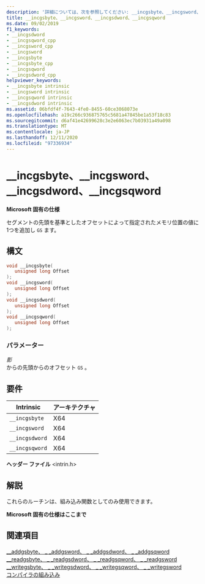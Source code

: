 ```yaml
---
description: '詳細については、次を参照してください: __incgsbyte、__incgsword、__incgsdword、__incgsqword'
title: __incgsbyte、__incgsword、__incgsdword、__incgsqword
ms.date: 09/02/2019
f1_keywords:
- __incgsdword
- __incgsqword_cpp
- __incgsword_cpp
- __incgsword
- __incgsbyte
- __incgsbyte_cpp
- __incgsqword
- __incgsdword_cpp
helpviewer_keywords:
- __incgsbyte intrinsic
- __incgsword intrinsic
- __incgsqword intrinsic
- __incgsdword intrinsic
ms.assetid: 06bfdf4f-7643-4fe0-8455-60ce3068073e
ms.openlocfilehash: a19c266c936875765c5681a47845be1a53f18c83
ms.sourcegitcommit: d6af41e42699628c3e2e6063ec7b03931a49a098
ms.translationtype: MT
ms.contentlocale: ja-JP
ms.lasthandoff: 12/11/2020
ms.locfileid: "97336934"
---
```

# <a name="__incgsbyte-__incgsword-__incgsdword-__incgsqword"></a>__incgsbyte、__incgsword、__incgsdword、__incgsqword

**Microsoft 固有の仕様**

セグメントの先頭を基準としたオフセットによって指定されたメモリ位置の値に1つを追加し `GS` ます。

## <a name="syntax"></a>構文

```C
void __incgsbyte(
   unsigned long Offset
);
void __incgsword(
   unsigned long Offset
);
void __incgsdword(
   unsigned long Offset
);
void __incgsqword(
   unsigned long Offset
);
```

### <a name="parameters"></a>パラメーター

*影*\
からの先頭からのオフセット `GS` 。

## <a name="requirements"></a>要件

|Intrinsic|アーキテクチャ|
|---------------|------------------|
|`__incgsbyte`|X64|
|`__incgsword`|X64|
|`__incgsdword`|X64|
|`__incgsqword`|X64|

**ヘッダー ファイル** \<intrin.h>

## <a name="remarks"></a>解説

これらのルーチンは、組み込み関数としてのみ使用できます。

**Microsoft 固有の仕様はここまで**

## <a name="see-also"></a>関連項目

[\__addgsbyte、 \_ _addgsword、 \_ _addgsdword、 \_ _addgsqword](../intrinsics/addgsbyte-addgsword-addgsdword-addgsqword.md)\
[\__readgsbyte、 \_ _readgsdword、 \_ _readgsqword、 \_ _readgsword](../intrinsics/readgsbyte-readgsdword-readgsqword-readgsword.md)\
[\__writegsbyte、 \_ _writegsdword、 \_ _writegsqword、 \_ _writegsword](../intrinsics/writegsbyte-writegsdword-writegsqword-writegsword.md)\
[コンパイラの組み込み](../intrinsics/compiler-intrinsics.md)
